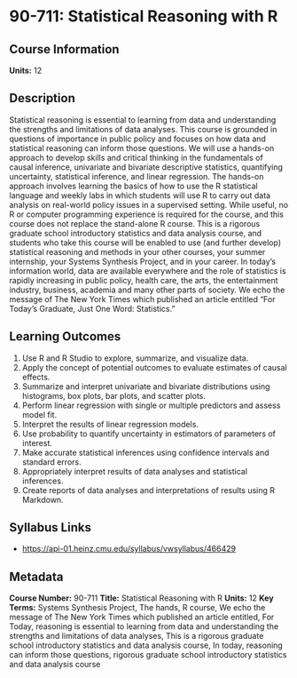 # 90-711: Statistical Reasoning with R

## Course Information

**Units:** 12

## Description

Statistical reasoning is essential to learning from data and understanding the strengths and limitations of data analyses. This course is grounded in questions of importance in public policy and focuses on how data and statistical reasoning can inform those questions. We will use a hands-on approach to develop skills and critical thinking in the fundamentals of causal inference, univariate and bivariate descriptive statistics, quantifying uncertainty, statistical inference, and linear regression. The hands-on approach involves learning the basics of how to use the R statistical language and weekly labs in which students will use R to carry out data analysis on real-world policy issues in a supervised setting. While useful, no R or computer programming experience is required for the course, and this course does not replace the stand-alone R course. This is a rigorous graduate school introductory statistics and data analysis course, and students who take this course will be enabled to use (and further develop) statistical reasoning and methods in your other courses, your summer internship, your Systems Synthesis Project, and in your career. In today’s information world, data are available everywhere and the role of statistics is rapidly increasing in public policy, health care, the arts, the entertainment industry, business, academia and many other parts of society. We echo the message of The New York Times which published an article entitled “For Today’s Graduate, Just One Word: Statistics.”

## Learning Outcomes

1. Use R and R Studio to explore, summarize, and visualize data.
2. Apply the concept of potential outcomes to evaluate estimates of causal effects.
3. Summarize and interpret univariate and bivariate distributions using histograms, box plots, bar plots, and scatter plots.
4. Perform linear regression with single or multiple predictors and assess model fit.
5. Interpret the results of linear regression models.
6. Use probability to quantify uncertainty in estimators of parameters of interest.
7. Make accurate statistical inferences using confidence intervals and standard errors.
8. Appropriately interpret results of data analyses and statistical inferences.
9. Create reports of data analyses and interpretations of results using R Markdown.

## Syllabus Links

* https://api-01.heinz.cmu.edu/syllabus/vwsyllabus/466429

## Metadata

**Course Number:** 90-711
**Title:** Statistical Reasoning with R
**Units:** 12
**Key Terms:** Systems Synthesis Project, The hands, R course, We echo the message of The New York Times which published an article entitled, For Today, reasoning is essential to learning from data and understanding the strengths and limitations of data analyses, This is a rigorous graduate school introductory statistics and data analysis course, In today, reasoning can inform those questions, rigorous graduate school introductory statistics and data analysis course
